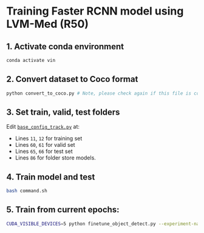 # Training Faster RCNN model using LVM-Med (R50)

## 1. Activate conda environment
```bash
conda activate vin
```

## 2. Convert dataset to Coco format
```bash
python convert_to_coco.py # Note, please check again if this file is correct. Don't run this file again.
```

## 3. Set train, valid, test folders
Edit [`base_config_track.py`](/base_config_track.py) at:
+ Lines `11`, `12` for training set
+ Lines `60`, `61` for valid set
+ Lines `65`, `66` for test set
+ Lines `86` for folder store models.

## 4. Train model and test
```bash
bash command.sh
```

## 5. Train from current epochs:
```bash
CUDA_VISIBLE_DEVICES=5 python finetune_object_detect.py --experiment-name 'lvm-med-r50' --weight-path ./checkpoints/converted_vissl_ssl_graph_large.torch --batch-size 16 --optim adam --clip 1 --lr 0.0001 --epochs 40 --labeled-dataset-percent 1.0 --resume
```
